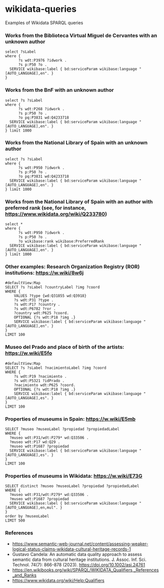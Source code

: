 # wikidata-queries
Examples of Wikidata SPARQL queries



### Works from the Biblioteca Virtual Miguel de Cervantes with an unknown author
```
select ?sLabel
where {
      ?s wdt:P3976 ?idwork .
      ?s p:P50 ?o . 
  SERVICE wikibase:label { bd:serviceParam wikibase:language "[AUTO_LANGUAGE],en". }
}
```

### Works from the BnF with an unknown author
```
select ?s ?sLabel
where {
      ?s wdt:P268 ?idwork .
      ?s p:P50 ?o . 
      ?o pq:P3831 wd:Q4233718
  SERVICE wikibase:label { bd:serviceParam wikibase:language "[AUTO_LANGUAGE],en". }
} limit 1000
```

### Works from the National Library of Spain with an unknown author
```
select ?s ?sLabel
where {
      ?s wdt:P950 ?idwork .
      ?s p:P50 ?o . 
      ?o pq:P3831 wd:Q4233718
  SERVICE wikibase:label { bd:serviceParam wikibase:language "[AUTO_LANGUAGE],en". }
} limit 1000
```

### Works from the National Library of Spain with an author with preferred rank (see, for instance, https://www.wikidata.org/wiki/Q233780)
```
select *
where {
      ?s wdt:P950 ?idwork .
      ?s p:P50 ?o . 
      ?o wikibase:rank wikibase:PreferredRank
  SERVICE wikibase:label { bd:serviceParam wikibase:language "[AUTO_LANGUAGE],en". }
} limit 1000
```

### Other examples: Research Organization Registry (ROR) institutions: https://w.wiki/8w6j

```
#defaultView:Map
SELECT ?s ?sLabel ?countryLabel ?img ?coord
WHERE { 
    VALUES ?type {wd:Q31855 wd:Q3918}
    ?s wdt:P31 ?type .
    ?s wdt:P17 ?country .
    ?s wdt:P6782 ?ror .
    ?country wdt:P625 ?coord.
    OPTIONAL {?s wdt:P18 ?img .}   
    SERVICE wikibase:label { bd:serviceParam wikibase:language "[AUTO_LANGUAGE],en". }
}
LIMIT 100
```

### Museo del Prado and place of birth of the artists: https://w.wiki/E5fo

```
#defaultView:Map
SELECT ?s ?sLabel ?nacimientoLabel ?img ?coord
WHERE { 
    ?s wdt:P19 ?nacimiento .
    ?s wdt:P5321 ?idPrado .
    ?nacimiento wdt:P625 ?coord.
    OPTIONAL {?s wdt:P18 ?img .}   
    SERVICE wikibase:label { bd:serviceParam wikibase:language "[AUTO_LANGUAGE],es". }
}
LIMIT 100
```

### Properties of museums in Spain: https://w.wiki/E5mb
```
SELECT ?museo ?museoLabel ?propiedad ?propiedadLabel
WHERE {
  ?museo wdt:P31/wdt:P279* wd:Q33506 . 
  ?museo wdt:P17 wd:Q29 .
  ?museo wdt:P1687 ?propiedad
  SERVICE wikibase:label { bd:serviceParam wikibase:language "[AUTO_LANGUAGE],es". }
}
LIMIT 100
```

### Properties of museums in Wikidata: https://w.wiki/E73G
```
SELECT distinct ?museo ?museoLabel ?propiedad ?propiedadLabel
WHERE {
  ?museo wdt:P31/wdt:P279* wd:Q33506 . 
  ?museo wdt:P1687 ?propiedad
  SERVICE wikibase:label { bd:serviceParam wikibase:language "[AUTO_LANGUAGE],en,mul". }
}
order by ?museoLabel
LIMIT 500
```

### References

- https://www.semantic-web-journal.net/content/assessing-weaker-logical-status-claims-wikidata-cultural-heritage-records-1
- Gustavo Candela: An automatic data quality approach to assess semantic data from cultural heritage institutions. J. Assoc. Inf. Sci. Technol. 74(7): 866-878 (2023). https://doi.org/10.1002/asi.24761
- https://en.wikibooks.org/wiki/SPARQL/WIKIDATA_Qualifiers,_References_and_Ranks
- https://www.wikidata.org/wiki/Help:Qualifiers

